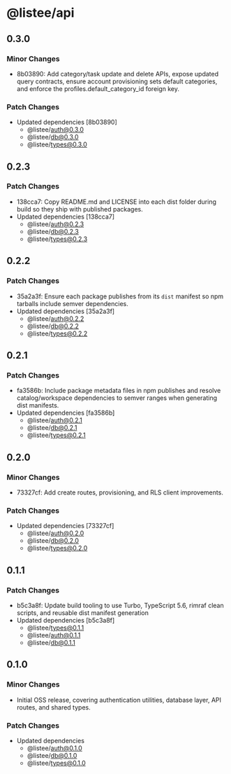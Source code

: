 # @listee/api

## 0.3.0

### Minor Changes

- 8b03890: Add category/task update and delete APIs, expose updated query contracts, ensure account provisioning sets default categories, and enforce the profiles.default_category_id foreign key.

### Patch Changes

- Updated dependencies [8b03890]
  - @listee/auth@0.3.0
  - @listee/db@0.3.0
  - @listee/types@0.3.0

## 0.2.3

### Patch Changes

- 138cca7: Copy README.md and LICENSE into each dist folder during build so they ship with published packages.
- Updated dependencies [138cca7]
  - @listee/auth@0.2.3
  - @listee/db@0.2.3
  - @listee/types@0.2.3

## 0.2.2

### Patch Changes

- 35a2a3f: Ensure each package publishes from its `dist` manifest so npm tarballs include semver dependencies.
- Updated dependencies [35a2a3f]
  - @listee/auth@0.2.2
  - @listee/db@0.2.2
  - @listee/types@0.2.2

## 0.2.1

### Patch Changes

- fa3586b: Include package metadata files in npm publishes and resolve catalog/workspace dependencies to semver ranges when generating dist manifests.
- Updated dependencies [fa3586b]
  - @listee/auth@0.2.1
  - @listee/db@0.2.1
  - @listee/types@0.2.1

## 0.2.0

### Minor Changes

- 73327cf: Add create routes, provisioning, and RLS client improvements.

### Patch Changes

- Updated dependencies [73327cf]
  - @listee/auth@0.2.0
  - @listee/db@0.2.0
  - @listee/types@0.2.0

## 0.1.1

### Patch Changes

- b5c3a8f: Update build tooling to use Turbo, TypeScript 5.6, rimraf clean scripts, and reusable dist manifest generation
- Updated dependencies [b5c3a8f]
  - @listee/types@0.1.1
  - @listee/auth@0.1.1
  - @listee/db@0.1.1

## 0.1.0

### Minor Changes

- Initial OSS release, covering authentication utilities, database layer, API routes, and shared types.

### Patch Changes

- Updated dependencies
  - @listee/auth@0.1.0
  - @listee/db@0.1.0
  - @listee/types@0.1.0

